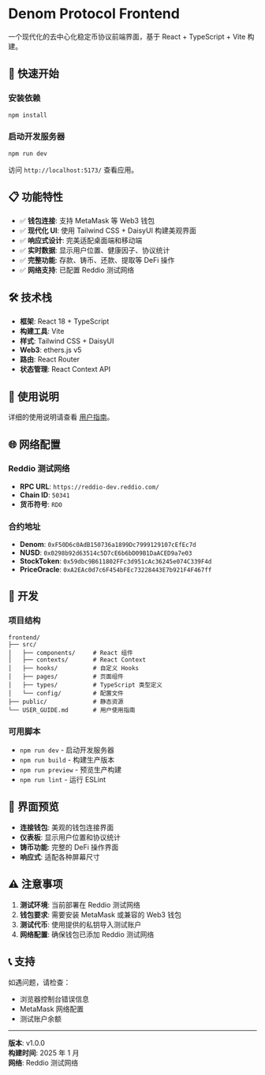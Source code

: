 # Denom Protocol Frontend

一个现代化的去中心化稳定币协议前端界面，基于 React + TypeScript + Vite 构建。

## 🚀 快速开始

### 安装依赖

```bash
npm install
```

### 启动开发服务器

```bash
npm run dev
```

访问 `http://localhost:5173/` 查看应用。

## 📋 功能特性

- ✅ **钱包连接**: 支持 MetaMask 等 Web3 钱包
- ✅ **现代化 UI**: 使用 Tailwind CSS + DaisyUI 构建美观界面
- ✅ **响应式设计**: 完美适配桌面端和移动端
- ✅ **实时数据**: 显示用户位置、健康因子、协议统计
- ✅ **完整功能**: 存款、铸币、还款、提取等 DeFi 操作
- ✅ **网络支持**: 已配置 Reddio 测试网络

## 🛠️ 技术栈

- **框架**: React 18 + TypeScript
- **构建工具**: Vite
- **样式**: Tailwind CSS + DaisyUI
- **Web3**: ethers.js v5
- **路由**: React Router
- **状态管理**: React Context API

## 📖 使用说明

详细的使用说明请查看 [用户指南](./USER_GUIDE.md)。

## 🌐 网络配置

### Reddio 测试网络

- **RPC URL**: `https://reddio-dev.reddio.com/`
- **Chain ID**: `50341`
- **货币符号**: `RDO`

### 合约地址

- **Denom**: `0xF50D6c0AdB150736a1899Dc7999129107cEfEc7d`
- **NUSD**: `0x0298b92d63514c5D7cE6b6bD09B1DaACED9a7e03`
- **StockToken**: `0x59dbc9B611802FFc3d951cAc36245e074C339F4d`
- **PriceOracle**: `0xA2EAc0d7c6F454bFEc73228443E7b921F4F467ff`

## 🔧 开发

### 项目结构

```
frontend/
├── src/
│   ├── components/     # React 组件
│   ├── contexts/       # React Context
│   ├── hooks/          # 自定义 Hooks
│   ├── pages/          # 页面组件
│   ├── types/          # TypeScript 类型定义
│   └── config/         # 配置文件
├── public/             # 静态资源
└── USER_GUIDE.md       # 用户使用指南
```

### 可用脚本

- `npm run dev` - 启动开发服务器
- `npm run build` - 构建生产版本
- `npm run preview` - 预览生产构建
- `npm run lint` - 运行 ESLint

## 🎨 界面预览

- **连接钱包**: 美观的钱包连接界面
- **仪表板**: 显示用户位置和协议统计
- **铸币功能**: 完整的 DeFi 操作界面
- **响应式**: 适配各种屏幕尺寸

## ⚠️ 注意事项

1. **测试环境**: 当前部署在 Reddio 测试网络
2. **钱包要求**: 需要安装 MetaMask 或兼容的 Web3 钱包
3. **测试代币**: 使用提供的私钥导入测试账户
4. **网络配置**: 确保钱包已添加 Reddio 测试网络

## 📞 支持

如遇问题，请检查：

- 浏览器控制台错误信息
- MetaMask 网络配置
- 测试账户余额

---

**版本**: v1.0.0  
**构建时间**: 2025 年 1 月  
**网络**: Reddio 测试网络
